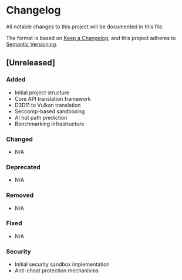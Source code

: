 # Changelog
All notable changes to this project will be documented in this file.

The format is based on [Keep a Changelog](https://keepachangelog.com/en/1.0.0/),
and this project adheres to [Semantic Versioning](https://semver.org/spec/v2.0.0.html).

## [Unreleased]

### Added
- Initial project structure
- Core API translation framework
- D3D11 to Vulkan translation
- Seccomp-based sandboxing
- AI hot path prediction
- Benchmarking infrastructure

### Changed
- N/A

### Deprecated
- N/A

### Removed
- N/A

### Fixed
- N/A

### Security
- Initial security sandbox implementation
- Anti-cheat protection mechanisms
